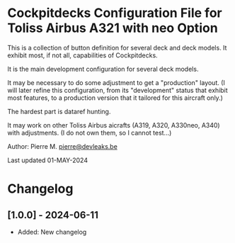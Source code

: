 # Cockpitdecks Configuration File for Toliss Airbus A321 with neo Option

This is a collection of button definition for several deck and deck models.
It exhibit most, if not all, capabilities of Cockpitdecks.

It is the main development configuration for several deck models.

It may be necessary to do some adjustment to get a "production" layout.
(I will later refine this configuration, from its "development" status that
exhibit most features, to a production version that it tailored for this aircraft only.)

The hardest part is dataref hunting.


It may work on other Toliss Airbus aicrafts (A319, A320, A330neo, A340) with adjustments.
(I do not own them, so I cannot test...)

Author: Pierre M. <pierre@devleaks.be>
    
Last updated 01-MAY-2024


# Changelog
 
## [1.0.0] - 2024-06-11
- Added: New changelog
